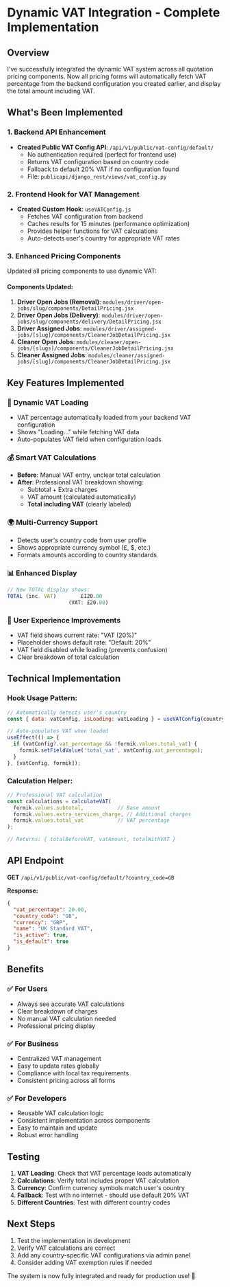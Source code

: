 # Dynamic VAT Integration - Complete Implementation

## Overview
I've successfully integrated the dynamic VAT system across all quotation pricing components. Now all pricing forms will automatically fetch VAT percentage from the backend configuration you created earlier, and display the total amount including VAT.

## What's Been Implemented

### 1. Backend API Enhancement
- **Created Public VAT Config API**: `/api/v1/public/vat-config/default/`
  - No authentication required (perfect for frontend use)
  - Returns VAT configuration based on country code
  - Fallback to default 20% VAT if no configuration found
  - File: `publicapi/django_rest/views/vat_config.py`

### 2. Frontend Hook for VAT Management
- **Created Custom Hook**: `useVATConfig.js`
  - Fetches VAT configuration from backend
  - Caches results for 15 minutes (performance optimization)
  - Provides helper functions for VAT calculations
  - Auto-detects user's country for appropriate VAT rates

### 3. Enhanced Pricing Components
Updated all pricing components to use dynamic VAT:

#### Components Updated:
1. **Driver Open Jobs (Removal)**: `modules/driver/open-jobs/slug/components/DetailPricing.jsx`
2. **Driver Open Jobs (Delivery)**: `modules/driver/open-jobs/slug/components/delivery/DetailPricing.jsx` 
3. **Driver Assigned Jobs**: `modules/driver/assigned-jobs/[slug]/components/CleanerJobDetailPricing.jsx`
4. **Cleaner Open Jobs**: `modules/cleaner/open-jobs/[slugs]/components/CleanerJobDetailPricing.jsx`
5. **Cleaner Assigned Jobs**: `modules/cleaner/assigned-jobs/[slug]/components/CleanerJobDetailPricing.jsx`

## Key Features Implemented

### 🔄 **Dynamic VAT Loading**
- VAT percentage automatically loaded from your backend VAT configuration
- Shows "Loading..." while fetching VAT data
- Auto-populates VAT field when configuration loads

### 💰 **Smart VAT Calculations**
- **Before**: Manual VAT entry, unclear total calculation
- **After**: Professional VAT breakdown showing:
  - Subtotal + Extra charges
  - VAT amount (calculated automatically)
  - **Total including VAT** (clearly labeled)

### 🌍 **Multi-Currency Support**
- Detects user's country code from user profile
- Shows appropriate currency symbol (£, $, etc.)
- Formats amounts according to country standards

### 📊 **Enhanced Display**
```jsx
// New TOTAL display shows:
TOTAL (inc. VAT)        £120.00
                    (VAT: £20.00)
```

### 🔧 **User Experience Improvements**
- VAT field shows current rate: "VAT (20%)" 
- Placeholder shows default rate: "Default: 20%"
- VAT field disabled while loading (prevents confusion)
- Clear breakdown of total calculation

## Technical Implementation

### Hook Usage Pattern:
```jsx
// Automatically detects user's country
const { data: vatConfig, isLoading: vatLoading } = useVATConfig(countryCode);

// Auto-populates VAT when loaded
useEffect(() => {
  if (vatConfig?.vat_percentage && !formik.values.total_vat) {
    formik.setFieldValue('total_vat', vatConfig.vat_percentage);
  }
}, [vatConfig, formik]);
```

### Calculation Helper:
```jsx
// Professional VAT calculation
const calculations = calculateVAT(
  formik.values.subtotal,           // Base amount
  formik.values.extra_services_charge, // Additional charges  
  formik.values.total_vat           // VAT percentage
);

// Returns: { totalBeforeVAT, vatAmount, totalWithVAT }
```

## API Endpoint
**GET** `/api/v1/public/vat-config/default/?country_code=GB`

**Response:**
```json
{
  "vat_percentage": 20.00,
  "country_code": "GB", 
  "currency": "GBP",
  "name": "UK Standard VAT",
  "is_active": true,
  "is_default": true
}
```

## Benefits

### ✅ **For Users**
- Always see accurate VAT calculations
- Clear breakdown of charges
- No manual VAT calculation needed
- Professional pricing display

### ✅ **For Business** 
- Centralized VAT management
- Easy to update rates globally
- Compliance with local tax requirements
- Consistent pricing across all forms

### ✅ **For Developers**
- Reusable VAT calculation logic
- Consistent implementation across components
- Easy to maintain and update
- Robust error handling

## Testing
1. **VAT Loading**: Check that VAT percentage loads automatically
2. **Calculations**: Verify total includes proper VAT calculation
3. **Currency**: Confirm currency symbols match user's country
4. **Fallback**: Test with no internet - should use default 20% VAT
5. **Different Countries**: Test with different country codes

## Next Steps
1. Test the implementation in development
2. Verify VAT calculations are correct
3. Add any country-specific VAT configurations via admin panel
4. Consider adding VAT exemption rules if needed

The system is now fully integrated and ready for production use! 🚀
